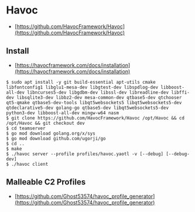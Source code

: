# Havoc

- [https://github.com/HavocFramework/Havoc](https://github.com/HavocFramework/Havoc)




## Install

- [https://havocframework.com/docs/installation](https://havocframework.com/docs/installation)

```
$ sudo apt install -y git build-essential apt-utils cmake libfontconfig1 libglu1-mesa-dev libgtest-dev libspdlog-dev libboost-all-dev libncurses5-dev libgdbm-dev libssl-dev libreadline-dev libffi-dev libsqlite3-dev libbz2-dev mesa-common-dev qtbase5-dev qtchooser qt5-qmake qtbase5-dev-tools libqt5websockets5 libqt5websockets5-dev qtdeclarative5-dev golang-go qtbase5-dev libqt5websockets5-dev python3-dev libboost-all-dev mingw-w64 nasm
$ git clone https://github.com/HavocFramework/Havoc /opt/Havoc && cd /opt/Havoc && git checkout dev
$ cd teamserver
$ go mod download golang.org/x/sys
$ go mod download github.com/ugorji/go
$ cd ..
$ make
$ ./havoc server --profile profiles/havoc.yaotl -v [--debug] [--debug-dev]
$ ./havoc client
```




## Malleable C2 Profiles

- [https://github.com/Ghost53574/havoc_profile_generator](https://github.com/Ghost53574/havoc_profile_generator)
